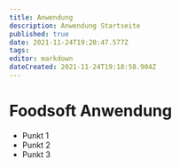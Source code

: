 ```yaml
---
title: Anwendung
description: Anwendung Startseite
published: true
date: 2021-11-24T19:20:47.577Z
tags: 
editor: markdown
dateCreated: 2021-11-24T19:18:58.904Z
---
```


# Foodsoft Anwendung

- Punkt 1
- Punkt 2
- Punkt 3